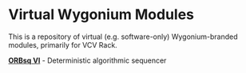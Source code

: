# Virtual Wygonium Modules

This is a repository of virtual (e.g. software-only) Wygonium-branded modules, primarily for VCV Rack.

[**ORBsq VI**](https://github.com/WygoniumModules/ORBsqVi) - Deterministic algorithmic sequencer
